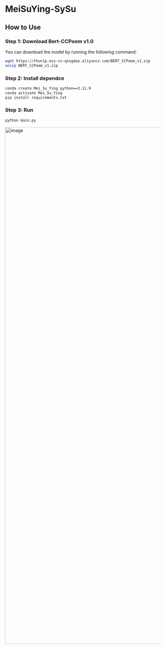 # MeiSuYing-SySu

## How to Use

### Step 1: Download Bert-CCPoem v1.0

You can download the model by running the following command:

```bash
wget https://thunlp.oss-cn-qingdao.aliyuncs.com/BERT_CCPoem_v1.zip
unzip BERT_CCPoem_v1.zip
```
### Step 2: Install dependce
```bash
conda create Mei_Su_Ying python==3.11.9
conda activate Mei_Su_Ying
pip install requirements.txt
```

### Step 3: Run
```bash
python main.py
```



<img width="1679" alt="image" src="https://github.com/user-attachments/assets/16535f09-0011-46ae-b976-3fb5628acce0">
